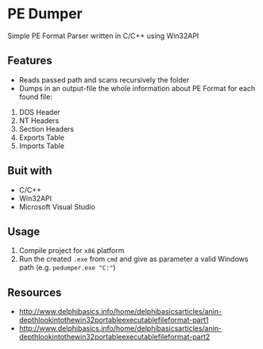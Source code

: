# PE Dumper
Simple PE Format Parser written in C/C++ using Win32API

## Features
* Reads passed path and scans recursively the folder
* Dumps in an output-file the whole information about PE Format for each found file: 
1. DOS Header
2. NT Headers
3. Section Headers
4. Exports Table
5. Imports Table

## Buit with
* C/C++
* Win32API
* Microsoft Visual Studio

## Usage
1. Compile project for `x86` platform
2. Run the created `.exe` from `cmd` and give as parameter a valid Windows path (e.g. `pedumper.exe "C:"`) 

## Resources
- http://www.delphibasics.info/home/delphibasicsarticles/anin-depthlookintothewin32portableexecutablefileformat-part1
- http://www.delphibasics.info/home/delphibasicsarticles/anin-depthlookintothewin32portableexecutablefileformat-part2
